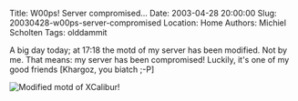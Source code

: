Title: W00ps! Server compromised...
Date: 2003-04-28 20:00:00
Slug: 20030428-w00ps-server-compromised
Location: Home
Authors: Michiel Scholten
Tags: olddammit

<p>A big day today; at 17:18 the motd of my server has been modified. Not by me. That means: my server has been compromised! Luckily, it's one of my good friends [Khargoz, you biatch ;-P]
</p>

<p>
<img src="images/20030428_xcalibur_compromised.png" alt="Modified motd of XCalibur!"/>
</p>
